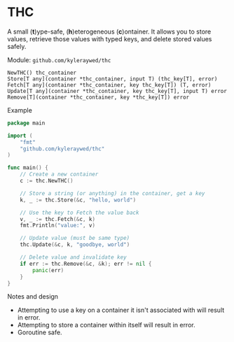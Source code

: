 # THC

A small (**t**)ype-safe, (**h**)eterogeneous (**c**)ontainer. It allows you to store values, retrieve those values with typed keys, and delete stored values safely.

Module: `github.com/kyleraywed/thc`

```
NewTHC() thc_container
Store[T any](container *thc_container, input T) (thc_key[T], error)
Fetch[T any](container *thc_container, key thc_key[T]) (T, error)
Update[T any](container *thc_container, key thc_key[T], input T) error
Remove[T](container *thc_container, key *thc_key[T]) error
```

Example

```go
package main

import (
    "fmt"
    "github.com/kyleraywed/thc"
)

func main() {
    // Create a new container
    c := thc.NewTHC()

    // Store a string (or anything) in the container, get a key
    k, _ := thc.Store(&c, "hello, world")

    // Use the key to Fetch the value back
    v, _ := thc.Fetch(&c, k)
    fmt.Println("value:", v)

    // Update value (must be same type)
    thc.Update(&c, k, "goodbye, world")

    // Delete value and invalidate key
    if err := thc.Remove(&c, &k); err != nil {
        panic(err)
    }
}
```

Notes and design

- Attempting to use a key on a container it isn't associated with will result in error.
- Attempting to store a container within itself will result in error.
- Goroutine safe.
